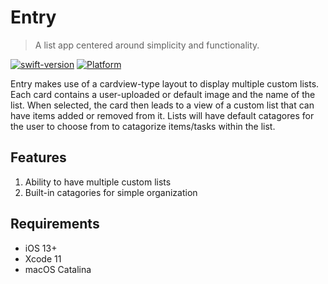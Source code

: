 # Entry
> A list app centered around simplicity and functionality.

[![swift-version](https://img.shields.io/badge/swift-5-brightgreen)](https://github.com/apple/swift)
[![Platform](https://img.shields.io/cocoapods/p/LFAlertController.svg?style=flat)](http://cocoapods.org/pods/LFAlertController)

Entry makes use of a cardview-type layout to display multiple custom lists. Each card contains a user-uploaded or default image and the name of the list. When selected, the card then leads to a view of a custom list that can have items added or removed from it. Lists will have default catagores for the user to choose from to catagorize items/tasks within the list.

## Features
1. Ability to have multiple custom lists
2. Built-in catagories for simple organization

## Requirements
- iOS 13+
- Xcode 11
- macOS Catalina
